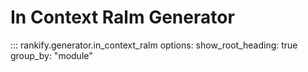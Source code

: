 # In Context Ralm Generator

::: rankify.generator.in_context_ralm
options:
    show_root_heading: true
    group_by: "module"